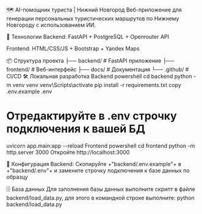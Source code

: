 ﻿
🗺️ AI-помощник туриста | Нижний Новгород
Веб-приложение для генерации персональных туристических маршрутов по Нижнему Новгороду с использованием ИИ.

🚀 Технологии
Backend: FastAPI + PostgreSQL + Openrouter API

Frontend: HTML/CSS/JS + Bootstrap + Yandex Maps

📦 Структура проекта
├── backend/          # FastAPI приложение
├── frontend/         # Веб-интерфейс
├── docs/            # Документация
└── .github/         # CI/CD
🛠️ Локальная разработка
Backend
powershell
cd backend
python -m venv venv
venv\Scripts\activate
pip install -r requirements.txt
copy .env.example .env
# Отредактируйте в .env строчку подключения к вашей БД
uvicorn app.main:app --reload
Frontend
powershell
cd frontend
python -m http.server 3000
Откройте http://localhost:3000

📝 Конфигурация
Backend: Скопируйте +"backend/.env.example"+ в +"backend/.env"+ и замените строчку подключения к базе данных по образцу

🗄️ База данных
Для заполнения базы данных выполните скрипт в файле backend/load_data.py, для этого в командной строке выполните: python backend/load_data.py
